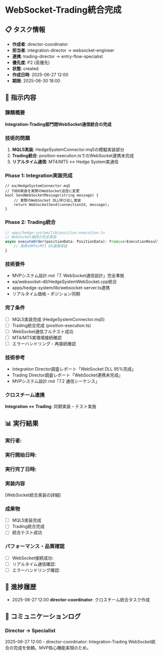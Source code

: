 # WebSocket-Trading統合完成

## 📋 タスク情報
- **作成者**: director-coordinator
- **担当者**: integration-director → websocket-engineer
- **連携**: trading-director → entry-flow-specialist
- **優先度**: P2 (高優先)
- **状態**: created
- **作成日時**: 2025-06-27 12:00
- **期限**: 2025-06-30 18:00

## 🎯 指示内容

### 課題概要
**Integration-Trading部門間WebSocket通信統合の完成**

### 技術的問題
1. **MQL5実装**: HedgeSystemConnector.mq5の模擬実装部分
2. **Trading統合**: position-execution.tsでのWebSocket連携未完成
3. **リアルタイム通信**: MT4/MT5 ↔ Hedge System実通信

### Phase 1: Integration実装完成
```mql5
// ea/HedgeSystemConnector.mq5
// TODO実装を実際のWebSocket送信に変更
bool SendWebSocketMessage(string message) {
    // 実際のWebSocket DLL呼び出し実装
    return WebSocketSend(connectionId, message);
}
```

### Phase 2: Trading統合
```typescript
// apps/hedge-system/lib/position-execution.ts
// WebSocket通信の完全実装
async executeOrder(positionData: PositionData): Promise<ExecutionResult> {
    // 実際のMT4/MT5 EA連携実装
}
```

### 技術要件
- MVPシステム設計.md「7. WebSocket通信設計」完全準拠
- ea/websocket-dll/HedgeSystemWebSocket.cpp統合
- apps/hedge-system/lib/websocket-server.ts連携
- リアルタイム価格・ポジション同期

### 完了条件
- [ ] MQL5実装完成 (HedgeSystemConnector.mq5)
- [ ] Trading統合完成 (position-execution.ts)
- [ ] WebSocket通信フルテスト成功
- [ ] MT4/MT5実環境接続確認
- [ ] エラーハンドリング・再接続確認

### 技術参考
- Integration Director調査レポート「WebSocket DLL 95%完成」
- Trading Director調査レポート「WebSocket連携未完成」
- MVPシステム設計.md「7.2 通信シーケンス」

### クロスチーム連携
**Integration ↔ Trading**: 同期実装・テスト実施

## 📊 実行結果
### 実行者: 
### 実行開始日時: 
### 実行完了日時: 

### 実装内容
[WebSocket統合実装の詳細]

### 成果物
- [ ] MQL5実装完成
- [ ] Trading統合完成
- [ ] 統合テスト成功

### パフォーマンス・品質確認
- [ ] WebSocket接続成功: 
- [ ] リアルタイム通信確認: 
- [ ] エラーハンドリング確認: 

## 🔄 進捗履歴
- 2025-06-27 12:00 **director-coordinator**: クロスチーム統合タスク作成

## 💬 コミュニケーションログ
### Director → Specialist
2025-06-27 12:00 - director-coordinator: Integration-Trading WebSocket統合の完成を依頼。MVP核心機能実現のため。